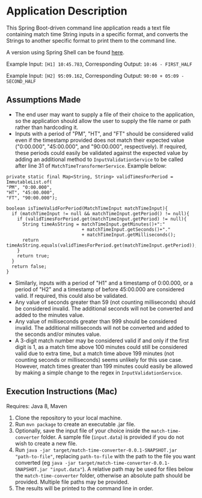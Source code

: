 # Application Description
This Spring Boot-driven command line application reads a text file containing match time String inputs in a specific format, and converts the Strings to another specific format to print them to the command line.

A version using Spring Shell can be found [here](https://github.com/aoifeob/spring-shell-match-time-converter).

Example Input: `[H1] 10:45.783`,
Corresponding Output: `10:46 - FIRST_HALF`

Example Input: `[H2] 95:09.162`, Corresponding Output: `90:00 + 05:09 - SECOND_HALF`

## Assumptions Made
* The end user may want to supply a file of their choice to the application, so the application should allow the user to supply the file name or path rather than hardcoding it.
* Inputs with a period of "PM", "HT", and "FT" should be considered valid even if the timestamp provided does not match their expected value ("0:00.000", "45:00.000", and "90:00.000", respectively). If required, these periods could easily be validated against the expected value by adding an additional method to `InputValidationService` to be called after line 31 of `MatchTimeTransformerService`. Example below:
```
private static final Map<String, String> validTimesForPeriod = ImmutableList.of(
"PM", "0:00.000",
"HT", "45:00.000",
"FT", "90:00.000");

boolean isTimeValidForPeriod(MatchTimeInput matchTimeInput){
  if (matchTimeInput != null && matchTimeInput.getPeriod() != null){
    if (validTimesForPeriod.get(matchTimeInput.getPeriod) != null){
      String timeAsString = matchTimeInput.getMinutes()+":"
                            + matchTimeInput.getSeconds()+"."
                            + matchTimeInput.getMilliseconds();
      return timeAsString.equals(validTimesForPeriod.get(matchTimeInput.getPeriod));
    }
    return true;
  }
  return false;
}
```    
* Similarly, inputs with a period of "H1" and a timestamp of 0:00.000, or a period of "H2" and a timestamp of before 45:00.000 are considered valid. If required, this could also be validated.
* Any value of seconds greater than 59 (not counting milliseconds) should be considered invalid. The additional seconds will not be converted and added to the minutes value.
* Any value of milliseconds greater than 999 should be considered invalid. The additional milliseconds will not be converted and added to the seconds and/or minutes value.
* A 3-digit match number may be considered valid if and only if the first digit is 1, as a match time above 100 minutes could still be considered valid due to extra time, but a match time above 199 minutes (not counting seconds or milliseconds) seems unlikely for this use case. However, match times greater than 199 minutes could easily be allowed by making a simple change to the regex in `InputValidationService`.

## Execution Instructions (Mac)
Requires: Java 8, Maven

1. Clone the repository to your local machine.
2. Run `mvn package` to create an executable .jar file.
3. Optionally, save the input file of your choice inside the `match-time-converter` folder. A sample file (`input.data`) is provided if you do not wish to create a new file.
4. Run `java -jar target/match-time-converter-0.0.1-SNAPSHOT.jar "path-to-file"`, replacing `path-to-file` with the path to the file you want converted (eg `java -jar target/match-time-converter-0.0.1-SNAPSHOT.jar "input.data"`). A relative path may be used for files below the `match-time-converter` folder, otherwise an absolute path should be provided. Multiple file paths may be provided.
5. The results will be printed to the command line in order.
